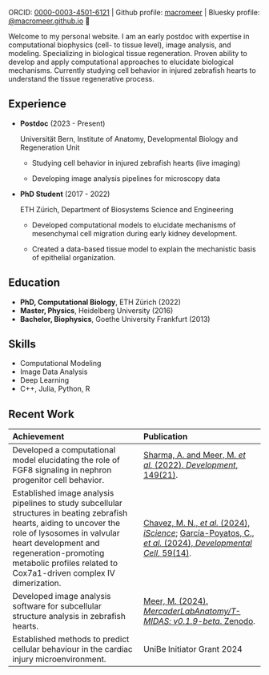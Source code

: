 ORCID: [0000-0003-4501-6121](https://orcid.org/0000-0003-4501-6121) | Github profile: [macromeer](https://github.com/macromeer) | Bluesky profile: [@macromeer.github.io](https://bsky.app/profile/macromeer.github.io) 🦋

Welcome to my personal website. I am an early postdoc with expertise in computational biophysics (cell- to tissue level), image analysis, and modeling. Specializing in biological tissue regeneration. Proven ability to develop and apply computational approaches to elucidate biological mechanisms. Currently studying cell behavior in injured zebrafish hearts to understand the tissue regenerative process.

## **Experience**
- **Postdoc** (2023 - Present)
  
  Universität Bern, Institute of Anatomy, Developmental Biology and Regeneration Unit
  
    * Studying cell behavior in injured zebrafish hearts (live imaging)

    * Developing image analysis pipelines for microscopy data

- **PhD Student** (2017 - 2022)
  
  ETH Zürich, Department of Biosystems Science and Engineering
  
    * Developed computational models to elucidate mechanisms of mesenchymal cell migration during early kidney development.
      
    * Created a data-based tissue model to explain the mechanistic basis of epithelial organization.

## **Education**

- **PhD, Computational Biology**, ETH Zürich (2022)
- **Master, Physics**, Heidelberg University (2016)
- **Bachelor, Biophysics**, Goethe University Frankfurt (2013)

## **Skills**

*   Computational Modeling 
*   Image Data Analysis 
*   Deep Learning
*   C++, Julia, Python, R

## **Recent Work**

| Achievement                                                                                                                                                                                                                                                           | Publication                                                                                                                                                                                                              |
| :-------------------------------------------------------------------------------------------------------------------------------------------------------------------------------------------------------------------------------------------------------------------- | :-------------------------------------------------------------------------------------------------------------------------------------------------------------------------------------------------------------------------- |
| Developed a computational model elucidating the role of FGF8 signaling in nephron progenitor cell behavior.                                                                                                                                                           | [Sharma, A. and Meer, M. *et al.* (2022). *Development*, 149(21)](https://doi.org/10.1242/dev.201012).                                                                                                                                                                         |
| Established image analysis pipelines to study subcellular structures in beating zebrafish hearts, aiding to uncover the role of lysosomes in valvular heart development and regeneration-promoting metabolic profiles related to Cox7a1-driven complex IV dimerization. | [Chavez, M. N., *et al.* (2024), *iScience*](https://doi.org/10.1016/j.isci.2024.111406); [García-Poyatos, C., *et al.* (2024), *Developmental Cell*, 59(14)](https://doi.org/10.1016/j.devcel.2024.04.012).                                                                                                             |
| Developed image analysis software for subcellular structure analysis in zebrafish hearts.                                                                                                                                                                           | [Meer, M. (2024). *MercaderLabAnatomy/T-MIDAS: v0.1.9-beta*. Zenodo](https://doi.org/10.5281/zenodo.10728503).                                                                                                                                                        |
| Established methods to predict cellular behaviour in the cardiac injury microenvironment.                                                                                                                                                                           | UniBe Initiator Grant 2024                                                                                                                                                       |
